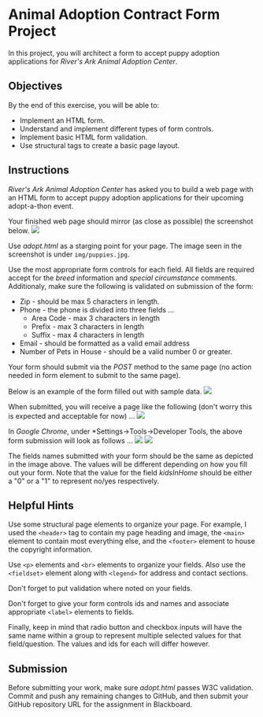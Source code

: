 # Animal Adoption Contract Form Project
In this project, you will architect a form to accept puppy adoption applications for *River's Ark Animal Adoption Center*.

## Objectives
By the end of this exercise, you will be able to:
* Implement an HTML form.
* Understand and implement different types of form controls.
* Implement basic HTML form validation.
* Use structural tags to create a basic page layout.

## Instructions
*River's Ark Animal Adoption Center* has asked you to build a web page with an HTML form to accept puppy adoption applications for their upcoming adopt-a-thon event.

Your finished web page should mirror (as close as possible) the screenshot below.
![](doc/puppy_adoption_contract.png)


Use *adopt.html* as a starging point for your page. The image seen in the screenshot is under `img/puppies.jpg`. 

Use the most appropriate form controls for each field. All fields are required accept for the *breed* information and *special circumstance* comments. Additionaly, make sure the following is validated on submission of the form:
* Zip - should be max 5 characters in length.
* Phone - the phone is divided into three fields ...
  * Area Code - max 3 characters in length
  * Prefix - max 3 characters in length
  * Suffix - max 4 characters in length
* Email - should be formatted as a valid email address
* Number of Pets in House - should be a valid number 0 or greater.
  
Your form should submit via the *POST* method to the same page (no action needed in form element to submit to the same page).

Below is an example of the form filled out with sample data.
![](doc/puppy_adoption_contract_filled.png)

When submitted, you will receive a page like the following (don't worry this is expected and acceptable for now) ...
![](doc/form_submission_error.png)

In *Google Chrome*, under *Settings->Tools->Developer Tools, the above form submission will look as follows ...
![](doc/post_parameters.png)
![](doc/post_parameters_2.png)

The fields names submitted with your form should be the same as depicted in the image above. The values will be different depending on how you fill out your form. Note that the value for the field *kidsInHome* should be either a "0" or a "1" to represent no/yes respectively.

## Helpful Hints
Use some structural page elements to organize your page. For example, I used the `<header>` tag to contain my page heading and image, the `<main>` element to contain most everything else, and the `<footer>` element to house the copyright information.

Use `<p>` elements and `<br>` elements to organize your fields. Also use the `<fieldset>` element along with `<legend>` for address and contact sections.

Don't forget to put validation where noted on your fields.

Don't forget to give your form controls ids and names and associate appropriate `<label>` elements to fields.

Finally, keep in mind that radio button and checkbox inputs will have the same name within a group to represent multiple selected values for that field/question. The values and ids for each will differ however.

## Submission
Before submitting your work, make sure *adopt.html* passes W3C validation. Commit and push any remaining changes to GitHub, and then submit your GitHub repository URL for the assignment in Blackboard.

